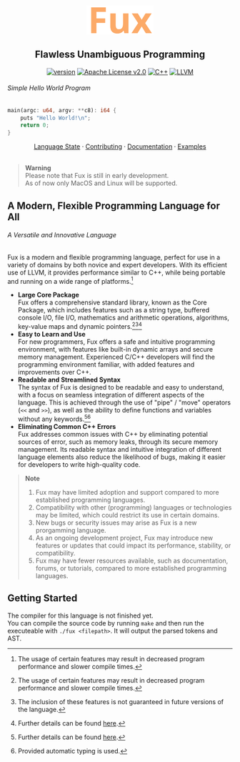 <!--    colors 

"orange":   #fcaa68 (sandy brown)
"red":      #ec243c (imperial red)
"grey":     #595959 (davys grey)
"white":    #e0f2e9 (honeydew)
"purple":   #a390e4 (lavender floral)

-->

<div align="center">
<img width="150" src="./assets/fux-material-icon-435.svg" />

## Flawless Unambiguous Programming

[![version](https://img.shields.io/badge/pre--alpha-fcaa68?colorA=151515&style=for-the-badge)](./docs/state.md)
[![Apache License v2.0](https://img.shields.io/badge/Apache_License_v2.0-fcaa68?colorA=151515&style=for-the-badge)](./LICENSE)
[![C++][cpp-badge]](./docs/state.md)
[![LLVM][llvm-badge]](./docs/state.md)

</div>
 
###### Simple Hello World Program

```rust
main(argc: u64, argv: **c8): i64 {
    puts "Hello World!\n";
    return 0;
}
```

<div align="center">
<a href="./docs/state.md">Language State</a> ·
<a href="./docs/CONTRIBUTING.md">Contributing</a> ·
<a href="./docs/README.md">Documentation</a> ·
<a href="./docs/examples.md">Examples</a>
</div>
<br>

> __Warning__ \
> Please note that Fux is still in early development. \
> As of now only MacOS and Linux will be supported.

## A Modern, Flexible Programming Language for All

###### A Versatile and Innovative Language

Fux is a modern and flexible programming language, perfect for use in a variety of domains by both novice and expert developers. With its efficient use of LLVM, it provides performance similar to C++, while being portable and running on a wide range of platforms.[^1]

- **Large Core Package** \
    Fux offers a comprehensive standard library, known as the Core Package, which includes features such as a string type, buffered console I/O, file I/O, mathematics and arithmetic operations, algorithms, key-value maps and dynamic pointers.[^1][^2][^3]
- **Easy to Learn and Use** \
    For new programmers, Fux offers a safe and intuitive programming environment, with features like built-in dynamic arrays and secure memory management. Experienced C/C++ developers will find the programming environment familiar, with added features and improvements over C++.
- **Readable and Streamlined Syntax** \
    The syntax of Fux is designed to be readable and easy to understand, with a focus on seamless integration of different aspects of the language. This is achieved through the use of "pipe" / "move" operators (`<<` and `>>`), as well as the ability to define functions and variables without any keywords.[^3][^4]
- **Eliminating Common C++ Errors** \
    Fux addresses common issues with C++ by eliminating potential sources of error, such as memory leaks, through its secure memory management. Its readable syntax and intuitive integration of different language elements also reduce the likelihood of bugs, making it easier for developers to write high-quality code.

> __Note__
> 1. Fux may have limited adoption and support compared to more established programming languages.
> 2. Compatibility with other (programming) languages or technologies may be limited, which could restrict its use in certain domains.
> 3. New bugs or security issues may arise as Fux is a new prorgamming language.
> 4. As an ongoing development project, Fux may introduce new features or updates that could impact its performance, stability, or compatibility.
> 5. Fux may have fewer resources available, such as documentation, forums, or tutorials, compared to more established programming languages.

[^1]: The usage of certain features may result in decreased program performance and slower compile times.
[^2]: The inclusion of these features is not guaranteed in future versions of the language.
[^3]: Further details can be found [here](./docs/).
[^4]: Provided automatic typing is used.

## Getting Started

The compiler for this language is not finished yet. \
You can compile the source code by running `make` and then run the executeable with `./fux <filepath>`. It will output the parsed tokens and AST.

[llvm-badge]: https://img.shields.io/badge/LLVM-4c1717?logo=llvm&logoColor=white&style=for-the-badge
[cpp-badge]: https://img.shields.io/badge/C++-1a3b63?logo=cplusplus&logoColor=white&style=for-the-badge